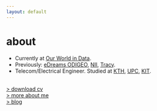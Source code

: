 ```yaml
---
layout: default
---
```


# about

- Currently at [Our World in Data](https://ourworldindata.org).
- Previously: [eDreams ODIGEO](https://www.edreamsodigeo.com/), [NII](https://www.nii.ac.jp/en/), [Tracy](https://www.linkedin.com/company/tracy).
- Telecom/Electrical Engineer. Studied at [KTH](https://www.kth.se), [UPC](https://www.upc.edu/en), [KIT](https://www.kit.edu/english). <br/><br/>

[> download cv](/files/CV_1p.pdf) <br>
[> more about me](/pages/misc) <br>
[> blog](http://medium.com/@lucasrg)

<!-- <img src="18101289.png" style="float: center;" width="33%"> -->
